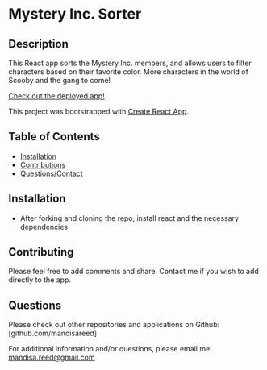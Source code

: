 # Mystery Inc. Sorter


## Description
This React app sorts the Mystery Inc. members, and allows users to filter characters based on their favorite color. More characters in the world of Scooby and the gang to come!

[Check out the deployed app!](https://mandisareed.github.io/react-mystery-inc-sorter/).

This project was bootstrapped with [Create React App](https://github.com/facebook/create-react-app).



## Table of Contents
* [Installation](https://github.com/mandisareed/cli-nodejs/blob/master/readme.md#installation)
* [Contributions](https://github.com/mandisareed/cli-nodejs/blob/master/readme.md#contributing)
* [Questions/Contact](https://github.com/mandisareed/cli-nodejs/blob/master/readme.md#questions)


## Installation
* After forking and cloning the repo, install react and the necessary dependencies


## Contributing
Please feel free to add comments and share. Contact me if you wish to add directly to the app.


## Questions
Please check out other repositories and applications on Github:
[github.com/mandisareed]

For additional information and/or questions, please email me:
mandisa.reed@gmail.com
